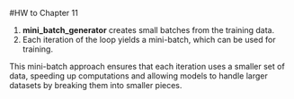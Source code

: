 #HW to Chapter 11



1. **mini_batch_generator** creates small batches from the training data.
2. Each iteration of the loop yields a mini-batch, which can be used for training.

This mini-batch approach ensures that each iteration uses a smaller set of data, speeding up computations and allowing models to handle larger datasets by breaking them into smaller pieces.
